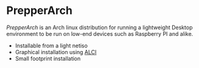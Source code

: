 # PrepperArch

_PrepperArch_ is an Arch linux distribution for running a lightweight
Desktop environment to be run on low-end devices such as Raspberry PI
and alike.

- Installable from a light netiso
- Graphical installation using [ALCI](https://alci.online)
- Small footprint installation

